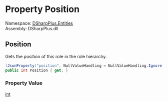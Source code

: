 # Property Position

Namespace: [DSharpPlus.Entities](DSharpPlus.Entities.md)  
Assembly: DSharpPlus.dll

## <a id="DSharpPlus_Entities_DiscordRole_Position"></a>Position

Gets the position of this role in the role hierarchy.

```csharp
[JsonProperty("position", NullValueHandling = NullValueHandling.Ignore)]
public int Position { get; }
```

### Property Value

[int](https://learn.microsoft.com/dotnet/api/system.int32)

